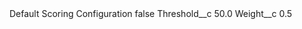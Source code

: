<?xml version="1.0" encoding="UTF-8"?>
<CustomMetadata xmlns="http://soap.sforce.com/2006/04/metadata" xmlns:xsi="http://www.w3.org/2001/XMLSchema-instance" rdf:type="CustomMetadata">
    <label>Default Scoring Configuration</label>
    <protected>false</protected>
    <values>
        <field>Threshold__c</field>
        <value xsi:type="xsd:double">50.0</value>
    </values>
    <values>
        <field>Weight__c</field>
        <value xsi:type="xsd:double">0.5</value>
    </values>
</CustomMetadata>
